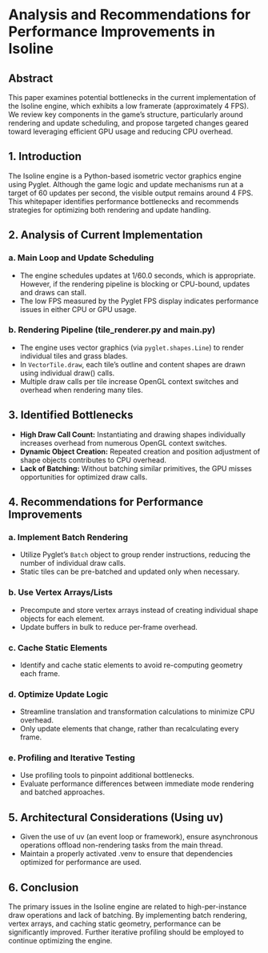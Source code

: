# Analysis and Recommendations for Performance Improvements in Isoline

## Abstract

This paper examines potential bottlenecks in the current implementation of the Isoline engine, which exhibits a low framerate (approximately 4 FPS). We review key components in the game’s structure, particularly around rendering and update scheduling, and propose targeted changes geared toward leveraging efficient GPU usage and reducing CPU overhead.

## 1. Introduction

The Isoline engine is a Python-based isometric vector graphics engine using Pyglet. Although the game logic and update mechanisms run at a target of 60 updates per second, the visible output remains around 4 FPS. This whitepaper identifies performance bottlenecks and recommends strategies for optimizing both rendering and update handling.

## 2. Analysis of Current Implementation

### a. Main Loop and Update Scheduling
- The engine schedules updates at 1/60.0 seconds, which is appropriate. However, if the rendering pipeline is blocking or CPU-bound, updates and draws can stall.
- The low FPS measured by the Pyglet FPS display indicates performance issues in either CPU or GPU usage.

### b. Rendering Pipeline (tile_renderer.py and main.py)
- The engine uses vector graphics (via `pyglet.shapes.Line`) to render individual tiles and grass blades.
- In `VectorTile.draw`, each tile’s outline and content shapes are drawn using individual draw() calls.
- Multiple draw calls per tile increase OpenGL context switches and overhead when rendering many tiles.

## 3. Identified Bottlenecks

- **High Draw Call Count:** Instantiating and drawing shapes individually increases overhead from numerous OpenGL context switches.
- **Dynamic Object Creation:** Repeated creation and position adjustment of shape objects contributes to CPU overhead.
- **Lack of Batching:** Without batching similar primitives, the GPU misses opportunities for optimized draw calls.

## 4. Recommendations for Performance Improvements

### a. Implement Batch Rendering
- Utilize Pyglet’s `Batch` object to group render instructions, reducing the number of individual draw calls.
- Static tiles can be pre-batched and updated only when necessary.

### b. Use Vertex Arrays/Lists
- Precompute and store vertex arrays instead of creating individual shape objects for each element.
- Update buffers in bulk to reduce per-frame overhead.

### c. Cache Static Elements
- Identify and cache static elements to avoid re-computing geometry each frame.

### d. Optimize Update Logic
- Streamline translation and transformation calculations to minimize CPU overhead.
- Only update elements that change, rather than recalculating every frame.

### e. Profiling and Iterative Testing
- Use profiling tools to pinpoint additional bottlenecks.
- Evaluate performance differences between immediate mode rendering and batched approaches.

## 5. Architectural Considerations (Using uv)

- Given the use of uv (an event loop or framework), ensure asynchronous operations offload non-rendering tasks from the main thread.
- Maintain a properly activated .venv to ensure that dependencies optimized for performance are used.

## 6. Conclusion

The primary issues in the Isoline engine are related to high-per-instance draw operations and lack of batching. By implementing batch rendering, vertex arrays, and caching static geometry, performance can be significantly improved. Further iterative profiling should be employed to continue optimizing the engine.

